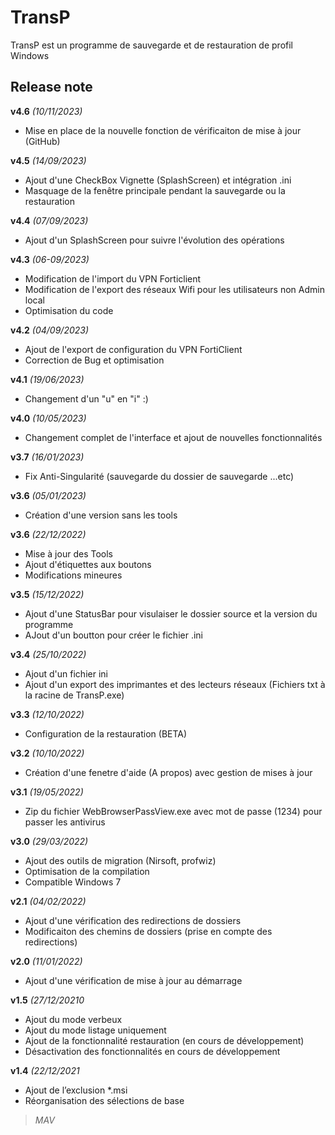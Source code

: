 # TransP
TransP est un programme de sauvegarde et de restauration de profil Windows
## Release note
**v4.6** *(10/11/2023)*
* Mise en place de la nouvelle fonction de vérificaiton de mise à jour (GitHub)

**v4.5** *(14/09/2023)*
* Ajout d'une CheckBox Vignette (SplashScreen) et intégration .ini
* Masquage de la fenêtre principale pendant la sauvegarde ou la restauration

**v4.4** *(07/09/2023)*
* Ajout d'un SplashScreen pour suivre l'évolution des opérations

**v4.3** *(06-09/2023)*
* Modification de l'import du VPN Forticlient
* Modification de l'export des réseaux Wifi pour les utilisateurs non Admin local
* Optimisation du code

**v4.2** *(04/09/2023)*
* Ajout de l'export de configuration du VPN FortiClient
* Correction de Bug et optimisation

**v4.1** *(19/06/2023)*
* Changement d'un "u" en "i" :)

**v4.0** *(10/05/2023)*
* Changement complet de l'interface et ajout de nouvelles fonctionnalités

**v3.7** *(16/01/2023)*
* Fix Anti-Singularité (sauvegarde du dossier de sauvegarde ...etc)

**v3.6** *(05/01/2023)*
* Création d'une version sans les tools

**v3.6** *(22/12/2022)*
* Mise à jour des Tools
* Ajout d'étiquettes aux boutons
* Modifications mineures

**v3.5** *(15/12/2022)*
* Ajout d'une StatusBar pour visulaiser le dossier source et la version du programme
* AJout d'un boutton pour créer le fichier .ini

**v3.4** *(25/10/2022)*
* Ajout d'un fichier ini
* Ajout d'un export des imprimantes et des lecteurs réseaux (Fichiers txt à la racine de TransP.exe)

**v3.3** *(12/10/2022)*
* Configuration de la restauration (BETA)

**v3.2** *(10/10/2022)*
* Création d'une fenetre d'aide (A propos) avec gestion de mises à jour

**v3.1** *(19/05/2022)*
* Zip du fichier WebBrowserPassView.exe avec mot de passe (1234) pour passer les antivirus

**v3.0** *(29/03/2022)*
* Ajout des outils de migration (Nirsoft, profwiz)
* Optimisation de la compilation
* Compatible Windows 7

**v2.1** *(04/02/2022)*
* Ajout d'une vérification des redirections de dossiers
* Modificaiton des chemins de dossiers (prise en compte des redirections)

**v2.0** *(11/01/2022)*
* Ajout d'une vérification de mise à jour au démarrage

**v1.5** *(27/12/20210*
* Ajout du mode verbeux
* Ajout du mode listage uniquement
* Ajout de la fonctionnalité restauration (en cours de développement)
* Désactivation des fonctionnalités en cours de développement

**v1.4** *(22/12/2021*
* Ajout de l’exclusion *.msi
* Réorganisation des sélections de base

>*MAV*